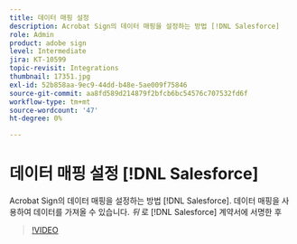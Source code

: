 ```yaml
---
title: 데이터 매핑 설정
description: Acrobat Sign의 데이터 매핑을 설정하는 방법 [!DNL Salesforce]
role: Admin
product: adobe sign
level: Intermediate
jira: KT-10599
topic-revisit: Integrations
thumbnail: 17351.jpg
exl-id: 52b858aa-9ec9-44dd-b48e-5ae009f75846
source-git-commit: aa8fd589d214879f2bfcb6bc54576c707532fd6f
workflow-type: tm+mt
source-wordcount: '47'
ht-degree: 0%

---
```


# 데이터 매핑 설정 [!DNL Salesforce]

Acrobat Sign의 데이터 매핑을 설정하는 방법 [!DNL Salesforce]. 데이터 매핑을 사용하여 데이터를 가져올 수 있습니다. _뒤_ 로 [!DNL Salesforce] 계약서에 서명한 후

>[!VIDEO](https://video.tv.adobe.com/v/3409073?quality=12&learn=on&hidetitle=true)
